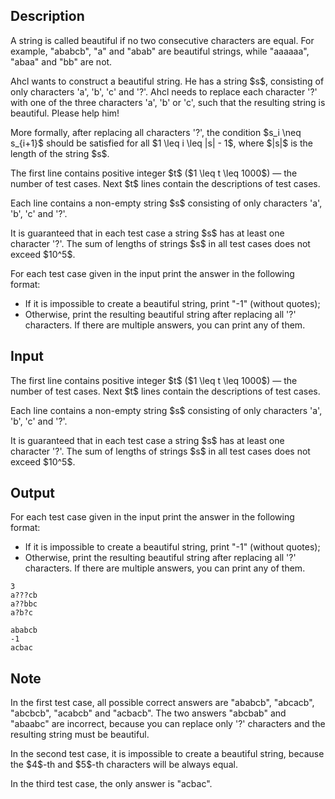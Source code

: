## Description

<div><p>A string is called beautiful if no two consecutive characters are equal. For example, "<span class="tex-font-style-tt">ababcb</span>", "<span class="tex-font-style-tt">a</span>" and "<span class="tex-font-style-tt">abab</span>" are beautiful strings, while "<span class="tex-font-style-tt">aaaaaa</span>", "<span class="tex-font-style-tt">abaa</span>" and "<span class="tex-font-style-tt">bb</span>" are not.</p><p>Ahcl wants to construct a beautiful string. He has a string $s$, consisting of only characters '<span class="tex-font-style-tt">a</span>', '<span class="tex-font-style-tt">b</span>', '<span class="tex-font-style-tt">c</span>' and '<span class="tex-font-style-tt">?</span>'. Ahcl needs to replace each character '<span class="tex-font-style-tt">?</span>' with one of the three characters '<span class="tex-font-style-tt">a</span>', '<span class="tex-font-style-tt">b</span>' or '<span class="tex-font-style-tt">c</span>', such that the resulting string is beautiful. Please help him!</p><p>More formally, after replacing all characters '<span class="tex-font-style-tt">?</span>', the condition $s_i \neq s_{i+1}$ should be satisfied for all $1 \leq i \leq |s| - 1$, where $|s|$ is the length of the string $s$.</p></div><div class="input-specification"><p>The first line contains positive integer $t$ ($1 \leq t \leq 1000$)&nbsp;— the number of test cases. Next $t$ lines contain the descriptions of test cases.</p><p>Each line contains a non-empty string $s$ consisting of only characters '<span class="tex-font-style-tt">a</span>', '<span class="tex-font-style-tt">b</span>', '<span class="tex-font-style-tt">c</span>' and '<span class="tex-font-style-tt">?</span>'. </p><p>It is guaranteed that in each test case a string $s$ has at least one character '<span class="tex-font-style-tt">?</span>'. The sum of lengths of strings $s$ in all test cases does not exceed $10^5$.</p></div><div class="output-specification"><p>For each test case given in the input print the answer in the following format:</p><ul> <li> If it is impossible to create a beautiful string, print "<span class="tex-font-style-tt">-1</span>" (without quotes); </li><li> Otherwise, print the resulting beautiful string after replacing all '<span class="tex-font-style-tt">?</span>' characters. If there are multiple answers, you can print any of them. </li></ul></div>

## Input

<p>The first line contains positive integer $t$ ($1 \leq t \leq 1000$)&nbsp;— the number of test cases. Next $t$ lines contain the descriptions of test cases.</p><p>Each line contains a non-empty string $s$ consisting of only characters '<span class="tex-font-style-tt">a</span>', '<span class="tex-font-style-tt">b</span>', '<span class="tex-font-style-tt">c</span>' and '<span class="tex-font-style-tt">?</span>'. </p><p>It is guaranteed that in each test case a string $s$ has at least one character '<span class="tex-font-style-tt">?</span>'. The sum of lengths of strings $s$ in all test cases does not exceed $10^5$.</p>

## Output

<p>For each test case given in the input print the answer in the following format:</p><ul> <li> If it is impossible to create a beautiful string, print "<span class="tex-font-style-tt">-1</span>" (without quotes); </li><li> Otherwise, print the resulting beautiful string after replacing all '<span class="tex-font-style-tt">?</span>' characters. If there are multiple answers, you can print any of them. </li></ul>





```input1
3
a???cb
a??bbc
a?b?c
```




```output1
ababcb
-1
acbac
```



## Note

<p>In the first test case, all possible correct answers are "<span class="tex-font-style-tt">ababcb</span>", "<span class="tex-font-style-tt">abcacb</span>", "<span class="tex-font-style-tt">abcbcb</span>", "<span class="tex-font-style-tt">acabcb</span>" and "<span class="tex-font-style-tt">acbacb</span>". The two answers "<span class="tex-font-style-tt">abcbab</span>" and "<span class="tex-font-style-tt">abaabc</span>" are incorrect, because you can replace only '<span class="tex-font-style-tt">?</span>' characters and the resulting string must be beautiful.</p><p>In the second test case, it is impossible to create a beautiful string, because the $4$-th and $5$-th characters will be always equal.</p><p>In the third test case, the only answer is "<span class="tex-font-style-tt">acbac</span>".</p>
